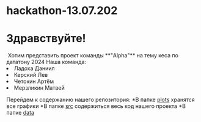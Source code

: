 # hackathon-13.07.202
 <h1>Здравствуйте!</h1>
 Хотим представить проект команды **"Alpha"** на тему кеса по дататону 2024
 Наша команда:
  <li>Ладоха Даниил</li>
  <li> Керский Лев</li>
  <li> Четокин Артём </li>
  <li> Мерзликин Матвей</li>

Перейдем к содержанию нашего репозитория:
*В папке [plots](plots) хранятся все графики
*В папке [src](src) содержиться весь код нашего проекта
*В папке [data](data) 
